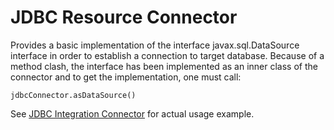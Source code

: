 <!-- SPDX-License-Identifier: CC-BY-4.0 -->
<!-- Copyright Contributors to the ODPi Egeria project. -->

# JDBC Resource Connector

Provides a basic implementation of the interface javax.sql.DataSource interface in order to establish a connection to target database. Because of a method clash, the interface has been implemented as an inner class of the connector and to get the implementation, one must call: 
```
jdbcConnector.asDataSource()
```

See [JDBC Integration Connector](../jdbc-integration-connector/README.MD) for actual usage example.